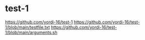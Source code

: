 # test-1
https://github.com/yordi-16/test-1
https://github.com/yordi-16/test-1/blob/main/testfile.txt
https://github.com/yordi-16/test-1/blob/main/arguments.sh
